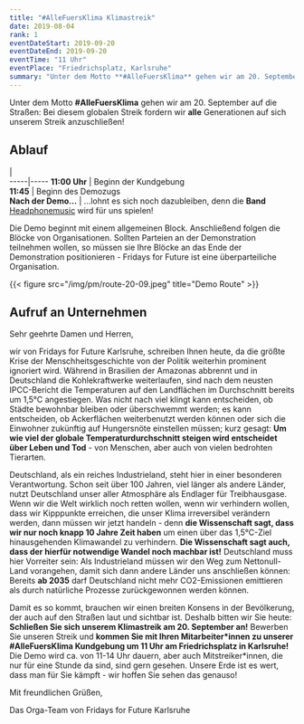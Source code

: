 ```yaml
---
title: "#AlleFuersKlima Klimastreik"
date: 2019-08-04
rank: 1
eventDateStart: 2019-09-20
eventDateEnd: 2019-09-20
eventTime: "11 Uhr"
eventPlace: "Friedrichsplatz, Karlsruhe"
summary: "Unter dem Motto **#AlleFuersKlima** gehen wir am 20. September auf die Straßen: Bei diesem globalen Streik fordern wir **alle** Generationen auf sich unserem Streik anzuschließen."
---
```

Unter dem Motto **#AlleFuersKlima** gehen wir am 20. September auf die Straßen: Bei diesem globalen Streik fordern wir **alle** Generationen auf sich unserem Streik anzuschließen!

## Ablauf
   |   
-----|----- 
**11:00 Uhr**   |   Beginn der Kundgebung  
**11:45**       |   Beginn des Demozugs   
**Nach der Demo...**   |    ...lohnt es sich noch dazubleiben, denn die **Band** [Headphonemusic](https://www.headphonemusic.de/) wird für uns spielen!

Die Demo beginnt mit einem allgemeinen Block. Anschließend folgen die Blöcke von Organisationen. Sollten Parteien an der Demonstration teilnehmen wollen, so müssen sie Ihre Blöcke an das Ende der Demonstration positionieren - Fridays for Future ist eine überparteiliche Organisation.

{{< figure src="/img/pm/route-20-09.jpeg" title="Demo Route" >}}


## Aufruf an Unternehmen
Sehr geehrte Damen und Herren,

wir von Fridays for Future Karlsruhe, schreiben Ihnen heute, da die größte Krise der Menschheitsgeschichte von der Politik weiterhin prominent ignoriert wird. Während in Brasilien der Amazonas abbrennt und in Deutschland die Kohlekraftwerke weiterlaufen, sind nach dem neusten IPCC-Bericht die Temperaturen auf den Landflächen im Durchschnitt bereits um 1,5°C angestiegen.
Was nicht nach viel klingt kann entscheiden, ob Städte bewohnbar bleiben oder überschwemmt werden; es kann entscheiden, ob Ackerflächen weiterbenutzt werden können oder sich die Einwohner zukünftig auf Hungersnöte einstellen müssen; kurz gesagt: **Um wie viel der globale Temperaturdurchschnitt steigen wird entscheidet über Leben und Tod** - von Menschen, aber auch von vielen bedrohten Tierarten.

Deutschland, als ein reiches Industrieland, steht hier in einer besonderen Verantwortung. Schon seit über 100 Jahren, viel länger als andere Länder, nutzt Deutschland unser aller Atmosphäre als Endlager für Treibhausgase. Wenn wir die Welt wirklich noch retten wollen, wenn wir verhindern wollen, dass wir Kipppunkte erreichen, die unser Klima irreversibel verändern werden, dann müssen wir jetzt handeln - denn **die Wissenschaft sagt, dass wir nur noch knapp 10 Jahre Zeit haben** um einen über das 1,5°C-Ziel hinausgehenden Klimawandel zu verhindern.
**Die Wissenschaft sagt auch, dass der hierfür notwendige Wandel noch machbar ist!** Deutschland muss hier Vorreiter sein: Als Industrieland müssen wir den Weg zum Nettonull-Land vorangehen, damit sich dann andere Länder uns anschließen können: Bereits **ab 2035** darf Deutschland nicht mehr CO2-Emissionen emittieren als durch natürliche Prozesse zurückgewonnen werden können.

Damit es so kommt, brauchen wir einen breiten Konsens in der Bevölkerung, der auch auf den Straßen laut und sichtbar ist. Deshalb bitten wir Sie heute: **Schließen Sie sich unserem Klimastreik am 20. September an!** Bewerben Sie unseren Streik und **kommen Sie mit Ihren Mitarbeiter\*innen zu unserer #AlleFuersKlima Kundgebung um 11 Uhr am Friedrichsplatz in Karlsruhe!** Die Demo wird ca. von 11-14 Uhr dauern, aber auch Mitstreiker\*innen, die nur für eine Stunde da sind, sind gern gesehen.
Unsere Erde ist es wert, dass man für Sie kämpft - wir hoffen Sie sehen das genauso!

Mit freundlichen Grüßen,

Das Orga-Team von Fridays for Future Karlsruhe